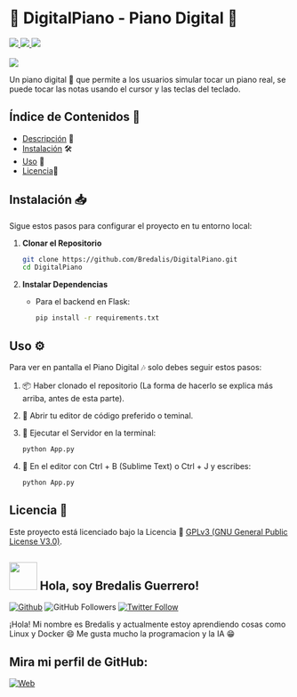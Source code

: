 <h1><b>🎹 DigitalPiano - Piano Digital 🎹</b></h1>
<a href="https://lenguajecss.com/" target="_blank">
  <img src="https://img.shields.io/badge/CSS-3498DB">  
</a>
<a href="https://lenguajehtml.com/" target="_blank"> 
  <img src="https://img.shields.io/badge/HTML-E74C3C">
</a>
<a href="https://lenguajejs.com/" target="_blank">
  <img src="https://img.shields.io/badge/JavaScript-F7DC6F">
</a>
<br><br>

<img src="https://i.pinimg.com/236x/21/7c/e8/217ce89b60d069b8f7a65100cd1f7d08.jpg">

<p>
  Un piano digital 🎹 que permite a los usuarios simular tocar un piano real, 
  se puede tocar las notas usando el cursor y las teclas del teclado.
</p>

## Índice de Contenidos 🧾

- [Descripción](#descripción) 📝
- [Instalación](#instalación) 🛠️
- [Uso](#uso) 📘
- [Licencia](#licencia)📜

## **Instalación** 📥

Sigue estos pasos para configurar el proyecto en tu entorno local:

1. **Clonar el Repositorio**
    ```bash
    git clone https://github.com/Bredalis/DigitalPiano.git
    cd DigitalPiano
    ```

2. **Instalar Dependencias**
    - Para el backend en Flask:
      ```bash
      pip install -r requirements.txt
      ```

## Uso ⚙️

Para ver en pantalla el Piano Digital 🎶 solo debes seguir estos pasos:

1. 📦 Haber clonado el repositorio (La forma de hacerlo se explica más arriba, antes de esta parte).

2. 📝 Abrir tu editor de código preferido o teminal.

3. 🔧 Ejecutar el Servidor en la terminal:
    ```bash
    python App.py
    ```

4. 🔧 En el editor con Ctrl + B (Sublime Text) o Ctrl + J y escribes:
    ```bash
    python App.py
    ```

## Licencia 📜

Este proyecto está licenciado bajo la Licencia 📜 <a href="https://www.gnu.org/licenses/gpl-3.0.en.html" target="_blank">GPLv3 (GNU General Public License V3.0)</a>.

## <img src="https://avatars.githubusercontent.com/u/111624948?s=400&u=cd081f79392220d8cd2a22f2a8d5d3b18814350a&v=4" width="50" height="50"> Hola, soy Bredalis Guerrero!
[![Github](https://img.shields.io/github/followers/Bredalis?label=Follow&style=social)](https://github.com/Bredalis)
![GitHub Followers](https://img.shields.io/github/stars/bredalis?style=social)
[![Twitter Follow](https://img.shields.io/twitter/follow/bredalis_P?style=social)](https://twitter.com/bredalis_P)

¡Hola! Mi nombre es Bredalis y actualmente estoy aprendiendo cosas como Linux y Docker 😄
Me gusta mucho la programacion y la IA 😁

## Mira mi perfil de GitHub:
[![Web](https://img.shields.io/badge/GitHub-Bredalis-14a1f0?style=for-the-badge&logo=github&logoColor=white&labelColor=101010)](https://github.com/bredalis)
